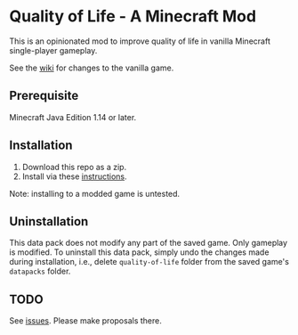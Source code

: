 # Quality of Life - A Minecraft Mod

This is an opinionated mod to improve quality of life in vanilla Minecraft single-player gameplay.

See the [wiki](https://github.com/rlan/quality-of-life/wiki) for changes to the vanilla game.


## Prerequisite

Minecraft Java Edition 1.14 or later.


## Installation

1. Download this repo as a zip.
2. Install via these [instructions](https://minecraft.fandom.com/wiki/Tutorials/Installing_a_data_pack).

Note: installing to a modded game is untested.


## Uninstallation

This data pack does not modify any part of the saved game. Only gameplay is modified. To uninstall this data pack, simply undo the changes made during installation, i.e., delete `quality-of-life` folder from the saved game's `datapacks` folder.


## TODO

See [issues](https://github.com/rlan/quality-of-life/issues). Please make proposals there.
